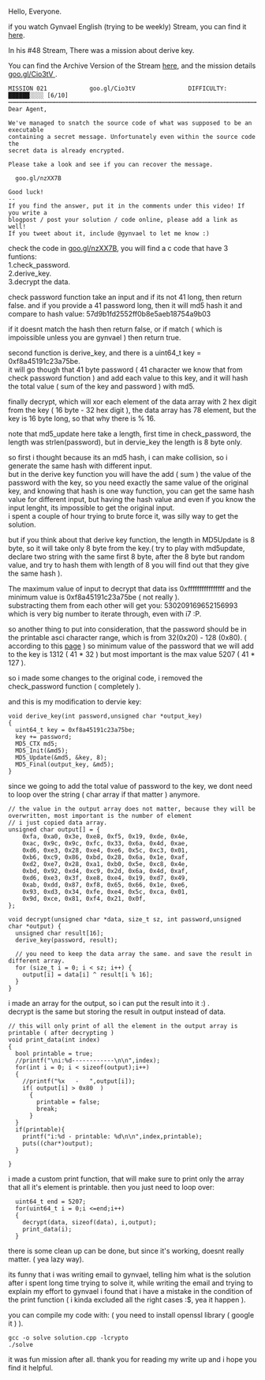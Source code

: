 Hello, Everyone.

if you watch Gynvael English (trying to be weekly) Stream, you can find it [here](https://www.youtube.com/channel/UCCkVMojdBWS-JtH7TliWkVg).  

In his #48 Stream, There was a mission about derive key.

You can find the Archive Version of the Stream [here](https://www.youtube.com/watch?v=zJw7CuSc8Sg), and the mission details [goo.gl/Cio3tV ](http://goo.gl/Cio3tV ).  

```
MISSION 021            goo.gl/Cio3tV               DIFFICULTY: ██████░░░░ [6/10]
┅┅┅┅┅┅┅┅┅┅┅┅┅┅┅┅┅┅┅┅┅┅┅┅┅┅┅┅┅┅┅┅┅┅┅┅┅┅┅┅┅┅┅┅┅┅┅┅┅┅┅┅┅┅┅┅┅┅┅┅┅┅┅┅┅┅┅┅┅┅┅┅┅┅┅┅┅┅┅┅┅
Dear Agent,

We've managed to snatch the source code of what was supposed to be an executable
containing a secret message. Unfortunately even within the source code the
secret data is already encrypted.

Please take a look and see if you can recover the message.

  goo.gl/nzXX7B

Good luck!
--
If you find the answer, put it in the comments under this video! If you write a
blogpost / post your solution / code online, please add a link as well!
If you tweet about it, include @gynvael to let me know :)

```

check the code in [goo.gl/nzXX7B](http://goo.gl/nzXX7B), you will find a c code that have 3 funtions:  
	1.check_password.  
	2.derive_key.  
	3.decrypt the data. 

check password function take an input and if its not 41 long, then return false.
and if you provide a 41 password long, then it will md5 hash it and compare to hash value:
57d9b1fd2552ff0b8e5aeb18754a9b03

if it doesnt match the hash then return false, or if match ( which is impoissible unless you are gynvael ) then return true.

second function is derive_key, and there is a uint64_t key = 0xf8a45191c23a75be.  
it will go though that 41 byte password ( 41 character we know that from check password function ) and add each value to this key, and it will hash the total value ( sum of the key and password ) with md5.  

finally decrypt, which will xor each element of the data array with 2 hex digit from the key ( 16 byte - 32 hex digit ), the data array has 78 element, but the key is 16 byte long, so that why there is % 16.

note that md5_update here take a length, first time in check_password, the length was strlen(password), but in  dervie_key the length is 8 byte only.  

so first i thought because its an md5 hash, i can make collision, so i generate the same hash with different input.  
but in the derive key function you will have the add ( sum ) the value of the password with the key, so you need exactly the same value of the original key, and knowing that hash is one way function, you can get the same hash value for different input, but having the hash value and even if you know the input lenght, its impossible to get the original input.  
i spent a couple of hour trying to brute force it, was silly way to get the solution.  

but if you think about that derive key function, the length in MD5Update is 8 byte, so it will take only 8 byte from the key.( try to play with md5update, declare two string with the same first 8 byte, after the 8 byte but random value, and try to hash them with length of 8 you will find out that they give the same hash ).  

The maximum value of input to decrypt that data iss 0xffffffffffffffff and the minimum value is 0xf8a45191c23a75be ( not really ).  
substracting them from each other will get you: 530209169652156993 which is very big number to iterate through, even with i7 :P.  

so another thing to put into consideration, that the password should be in the printable asci character range, which is from 32(0x20) - 128 (0x80).  ( according to this [page](https://www.juniper.net/documentation/en_US/idp5.1/topics/reference/general/intrusion-detection-prevention-custom-attack-object-extended-ascii.html) )
so minimum value of the password that we will add to the key is 1312 ( 41 \* 32 ) but most important is the max value 5207 ( 41 * 127 ).  

so i made some changes to the original code, i removed the check_password function ( completely ).  

and this is my modification to dervie key:  
```  
void derive_key(int password,unsigned char *output_key)
{
  uint64_t key = 0xf8a45191c23a75be;
  key += password;
  MD5_CTX md5;
  MD5_Init(&md5);
  MD5_Update(&md5, &key, 8);
  MD5_Final(output_key, &md5);
}
```

since we going to add the total value of password to the key, we dont need to loop over the string ( char array if that matter ) anymore.
```
// the value in the output array does not matter, because they will be overwritten, most important is the number of element
// i just copied data array.
unsigned char output[] = {
    0xfa, 0xa0, 0x3e, 0xe8, 0xf5, 0x19, 0xde, 0x4e,
    0xac, 0x9c, 0x9c, 0xfc, 0x33, 0x6a, 0x4d, 0xae,
    0xd6, 0xe3, 0x28, 0xe4, 0xe6, 0x5c, 0xc3, 0x01,
    0xb6, 0xc9, 0x86, 0xbd, 0x28, 0x6a, 0x1e, 0xaf,
    0xd2, 0xe7, 0x28, 0xa1, 0xb0, 0x5e, 0xc8, 0x4e,
    0xbd, 0x92, 0xd4, 0xc9, 0x2d, 0x6a, 0x4d, 0xaf,
    0xd6, 0xe3, 0x3f, 0xe8, 0xe4, 0x19, 0xd7, 0x49,
    0xab, 0xdd, 0x87, 0xf8, 0x65, 0x66, 0x1e, 0xe6,
    0x93, 0xd3, 0x34, 0xfe, 0xe4, 0x5c, 0xca, 0x01,
    0x9d, 0xce, 0x81, 0xf4, 0x21, 0x0f,
};

void decrypt(unsigned char *data, size_t sz, int password,unsigned char *output) {
  unsigned char result[16];
  derive_key(password, result);

  // you need to keep the data array the same. and save the result in different array.
  for (size_t i = 0; i < sz; i++) {
    output[i] = data[i] ^ result[i % 16];
  }
}
```

i made an array for the output, so i can put the result into it :) .  
decrypt is the same but storing the result in output instead of data.  

```
// this will only print of all the element in the output array is printable ( after decrypting )
void print_data(int index)
{
  bool printable = true;
  //printf("\ni:%d------------\n\n",index);
  for(int i = 0; i < sizeof(output);i++)
  {
    //printf("%x   -   ",output[i]);
    if( output[i] > 0x80  )
      {
        printable = false;
        break;
      }
  }
  if(printable){
    printf("i:%d - printable: %d\n\n",index,printable);
    puts((char*)output);
  }

}
```

i made a custom print function, that will make sure to print only the array that all it's element is printable.
then you just need to loop over:
```
  uint64_t end = 5207;
  for(uint64_t i = 0;i <=end;i++)
  {
    decrypt(data, sizeof(data), i,output);
    print_data(i);
  }
```

there is some clean up can be done, but since it's working, doesnt really matter. ( yea lazy way).  

its funny that i was writing email to gynvael, telling him what is the solution after i spent long time trying to solve it, while writing the email and trying to explain my effort to gynvael i found that i have a mistake in the condition of the print function ( i kinda excluded all the right cases :$, yea it happen ).  

you can compile my code with: ( you need to install openssl library ( google it ) ).
```
gcc -o solve solution.cpp -lcrypto
./solve
```
it was fun mission after all. thank you for reading my write up and i hope you find it helpful.  

